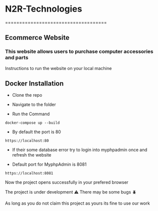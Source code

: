 # N2R-Technologies
====================================
## Ecommerce Website 
### This website allows users to purchase computer accessories and parts 

Instructions to run the website on your local machine 

## Docker Installation

- Clone the repo 

- Navigate to the folder 

- Run the Command 

```
docker-compose up --build
```
- By default the port is 80

```
https://localhost:80
```
- If their some database error try to login into myphpadmin once and refresh the website

- Default port for MyphpAdmin is 8081

```
https://localhost:8081
```

Now the project opens successfully in your prefered browser 

The project is under development ⚠️
There may be some bugs 🪲

As long as you do not claim this project as yours its fine to use our work
